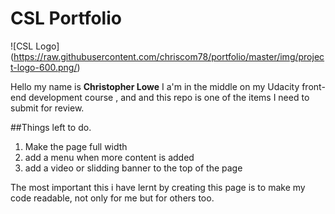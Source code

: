# CSL Portfolio

![CSL Logo] (https://raw.githubusercontent.com/chriscom78/portfolio/master/img/project-logo-600.png/)

Hello my name is **Christopher Lowe** I a'm in the middle on my Udacity front-end development course , and and this repo is one of the items I need to submit for review.

##Things left to do.

1. Make the page full width
2. add a menu when more content is added
3. add a video or slidding banner to the top of the page

The most important this i have lernt by creating this page is to make my code readable, not only for me but for others too.
